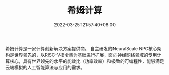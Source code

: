 ﻿---
weight: 
title: "希姆计算"
description: "希姆计算是一家计算创新解决方案提供商。 自主研发的NeuralScale NPC核心架构是世界领先的，以RISC-V指令集为基础进行扩展，面向神经网络领域的专用计算核心，具有世界领先的水平的能效比（功率效率）和极致的可编程性，能够满足云端模拟的人工智能算法与应用的需求。"
date: 2022-03-25T21:57:40+08:00
lastmod: 2022-03-25T16:45:40+08:00
draft: false
authors: ["Metabd"]
featuredImage: "546.png"
link: "https://www.streamcomputing.com/"
tags: ["希姆计算","算力"]
categories: ["navigation"]
navigation: ["算力"]
lightgallery: true
toc: true
pinned: false
recommend: false
recommend1: false
---
希姆计算是一家计算创新解决方案提供商。 自主研发的NeuralScale NPC核心架构是世界领先的，以RISC-V指令集为基础进行扩展，面向神经网络领域的专用计算核心，具有世界领先的水平的能效比（功率效率）和极致的可编程性，能够满足云端模拟的人工智能算法与应用的需求。
